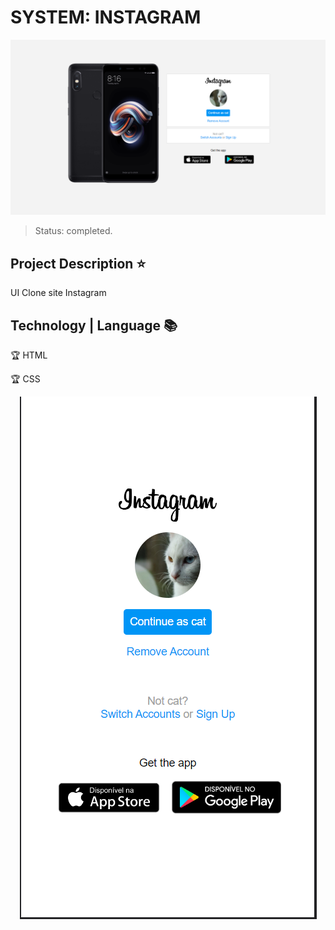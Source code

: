 # SYSTEM: INSTAGRAM

<p align="center">
  <img src="https://github.com/nando-cezar/repository-img/blob/master/instagram1.PNG">
</p>

> Status: completed.

## Project Description :star:

UI Clone site Instagram

## Technology | Language :books:

:trophy: HTML

:trophy: CSS

<p align="center">
  <img src="https://github.com/nando-cezar/repository-img/blob/master/instagram2.PNG">
</p>
